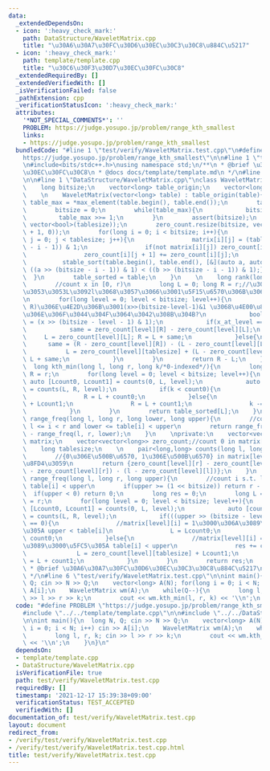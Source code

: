 ```yaml
---
data:
  _extendedDependsOn:
  - icon: ':heavy_check_mark:'
    path: DataStructure/WaveletMatrix.cpp
    title: "\u30A6\u30A7\u30FC\u30D6\u30EC\u30C3\u30C8\u884C\u5217"
  - icon: ':heavy_check_mark:'
    path: template/template.cpp
    title: "\u30C6\u30F3\u30D7\u30EC\u30FC\u30C8"
  _extendedRequiredBy: []
  _extendedVerifiedWith: []
  _isVerificationFailed: false
  _pathExtension: cpp
  _verificationStatusIcon: ':heavy_check_mark:'
  attributes:
    '*NOT_SPECIAL_COMMENTS*': ''
    PROBLEM: https://judge.yosupo.jp/problem/range_kth_smallest
    links:
    - https://judge.yosupo.jp/problem/range_kth_smallest
  bundledCode: "#line 1 \"test/verify/WaveletMatrix.test.cpp\"\n#define PROBLEM \"\
    https://judge.yosupo.jp/problem/range_kth_smallest\"\n\n#line 1 \"template/template.cpp\"\
    \n#include<bits/stdc++.h>\nusing namespace std;\n/**\n * @brief \u30C6\u30F3\u30D7\
    \u30EC\u30FC\u30C8\n * @docs docs/template/template.md\n */\n#line 4 \"test/verify/WaveletMatrix.test.cpp\"\
    \n\n#line 1 \"DataStructure/WaveletMatrix.cpp\"\nclass WaveletMatrix{\npublic:\n\
    \    long bitsize;\n    vector<long> table_origin;\n    vector<long> table_sorted;\n\
    \    \n    WaveletMatrix(vector<long> table) : table_origin(table){\n        long\
    \ table_max = *max_element(table.begin(), table.end());\n        tablesize = table.size();\n\
    \        bitsize = 0;\n        while(table_max){\n            bitsize++;\n   \
    \         table_max >>= 1;\n        }\n        assert(bitsize);\n        matrix.resize(bitsize,\
    \ vector<bool>(tablesize));\n        zero_count.resize(bitsize, vector<long>(tablesize\
    \ + 1, 0));\n        for(long i = 0; i < bitsize; i++){\n            for(long\
    \ j = 0; j < tablesize; j++){\n                matrix[i][j] = (table[j] >> (bitsize\
    \ - i - 1)) & 1;\n                if(not matrix[i][j]) zero_count[i][j + 1]++;\n\
    \                zero_count[i][j + 1] += zero_count[i][j];\n            }\n  \
    \          stable_sort(table.begin(), table.end(), [&](auto a, auto b){return\
    \ ((a >> (bitsize - i - 1)) & 1) < ((b >> (bitsize - i - 1)) & 1);});\n      \
    \  }\n        table_sorted = table;\n    }\n    \n    long rank(long r, long x){\n\
    \        //count x in [0, r)\n        long L = 0; long R = r;//\u305F\u3076\u3093\
    \u3053\u3053L\u3092l\u3068\u3057\u3066\u3001\u5F15\u6570\u306B\u3067\u304D\u308B\
    \n        for(long level = 0; level < bitsize; level++){\n            long same;//matrix[level][L,\
    \ R)\u306E\u4E2D\u306B\u3001(x>>(bitsize-level-1)&1 \u3068\u4E00\u81F4\u3059\u308B\
    \u306E\u306F\u3044\u304F\u3064\u3042\u308B\u304B?\n            bool x_at_level\
    \ = (x >> (bitsize - level - 1) & 1);\n            if(x_at_level == 0){\n    \
    \            same = zero_count[level][R] - zero_count[level][L];\n           \
    \     L = zero_count[level][L]; R = L + same;\n            }else{\n          \
    \      same = (R - zero_count[level][R]) - (L - zero_count[level][L]);\n     \
    \           L = zero_count[level][tablesize] + (L - zero_count[level][L]); R =\
    \ L + same;\n            }\n        }\n        return R - L;\n    }\n    \n  \
    \  long kth_min(long l, long r, long k/*0-indexed*/){\n        long L = l; long\
    \ R = r;\n        for(long level = 0; level < bitsize; level++){\n           \
    \ auto [Lcount0, Lcount1] = counts(0, L, level);\n            auto [count0, count1]\
    \ = counts(L, R, level);\n            if(k < count0){\n                L = Lcount0;\n\
    \                R = L + count0;\n            }else{\n                L = zero_count[level][tablesize]\
    \ + Lcount1;\n                R = L + count1;\n                k -= count0;\n\
    \            }\n        }\n        return table_sorted[L];\n    }\n    \n    long\
    \ range_freq(long l, long r, long lower, long upper){\n        //count i s.t.\
    \ l <= i < r and lower <= table[i] < upper\n        return range_freq(l, r, upper)\
    \ - range_freq(l, r, lower);\n    }\n    \nprivate:\n    vector<vector<bool>>\
    \ matrix;\n    vector<vector<long>> zero_count;//count 0 in matrix[i][0, r)\n\
    \    long tablesize;\n    \n    pair<long,long> counts(long l, long r, long level){\n\
    \        //{0\u306E\u500B\u6570, 1\u306E\u500B\u6570} in matrix[level][l, r)\u3092\
    \u8FD4\u3059\n        return {zero_count[level][r] - zero_count[level][l], (r\
    \ - zero_count[level][r]) - (l - zero_count[level][l])};\n    }\n    \n    long\
    \ range_freq(long l, long r, long upper){\n        //count i s.t. l <= i < r and\
    \ table[i] < upper\n        if(upper >= (1 << bitsize)) return r - l;\n      \
    \  if(upper < 0) return 0;\n        long res = 0;\n        long L = l; long R\
    \ = r;\n        for(long level = 0; level < bitsize; level++){\n            auto\
    \ [Lcount0, Lcount1] = counts(0, L, level);\n            auto [count0, count1]\
    \ = counts(L, R, level);\n            if(((upper >> (bitsize - level - 1)) & 1)\
    \ == 0){\n                //matrix[level][i] = 1\u3000\u306A\u3089\u3000\u5FC5\
    \u305A upper < table[i]\n                L = Lcount0;\n                R = L +\
    \ count0;\n            }else{\n                //matrix[level][i] = 0\u3000\u306A\
    \u3089\u3000\u5FC5\u305A table[i] < upper\n                res += count0;\n  \
    \              L = zero_count[level][tablesize] + Lcount1;\n                R\
    \ = L + count1;\n            }\n        }\n        return res;\n    }\n};\n/**\n\
    \ * @brief \u30A6\u30A7\u30FC\u30D6\u30EC\u30C3\u30C8\u884C\u5217\n * @docs docs/DataStructure/WaveletMatrix.md\n\
    \ */\n#line 6 \"test/verify/WaveletMatrix.test.cpp\"\n\nint main(){\n  long N,\
    \ Q; cin >> N >> Q;\n    vector<long> A(N); for(long i = 0; i < N; i++) cin >>\
    \ A[i];\n    WaveletMatrix wm(A);\n    while(Q--){\n        long l, r, k; cin\
    \ >> l >> r >> k;\n        cout << wm.kth_min(l, r, k) << '\\n';\n    }\n}\n"
  code: "#define PROBLEM \"https://judge.yosupo.jp/problem/range_kth_smallest\"\n\n\
    #include \"../../template/template.cpp\"\n\n#include \"../../DataStructure/WaveletMatrix.cpp\"\
    \n\nint main(){\n  long N, Q; cin >> N >> Q;\n    vector<long> A(N); for(long\
    \ i = 0; i < N; i++) cin >> A[i];\n    WaveletMatrix wm(A);\n    while(Q--){\n\
    \        long l, r, k; cin >> l >> r >> k;\n        cout << wm.kth_min(l, r, k)\
    \ << '\\n';\n    }\n}\n"
  dependsOn:
  - template/template.cpp
  - DataStructure/WaveletMatrix.cpp
  isVerificationFile: true
  path: test/verify/WaveletMatrix.test.cpp
  requiredBy: []
  timestamp: '2021-12-17 15:39:38+09:00'
  verificationStatus: TEST_ACCEPTED
  verifiedWith: []
documentation_of: test/verify/WaveletMatrix.test.cpp
layout: document
redirect_from:
- /verify/test/verify/WaveletMatrix.test.cpp
- /verify/test/verify/WaveletMatrix.test.cpp.html
title: test/verify/WaveletMatrix.test.cpp
---
```

